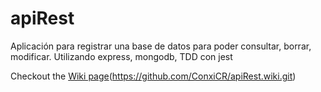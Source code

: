 # apiRest
Aplicación para registrar una base de datos para poder consultar, borrar, modificar.
Utilizando express, mongodb, TDD con jest

Checkout the [Wiki page](../../wiki)(https://github.com/ConxiCR/apiRest.wiki.git)







